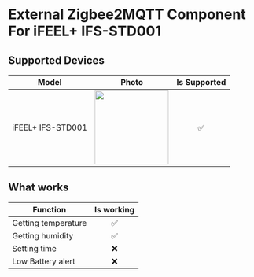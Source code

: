 # External Zigbee2MQTT Component For iFEEL+ IFS-STD001
## Supported Devices
| Model | Photo | Is Supported |
|-----------------|:-------------------------------:|:---------:|
|iFEEL+ IFS-STD001|<img src="https://cdn1.ozone.ru/s3/multimedia-9/wc1000/6267204177.jpg" width="150">|✅|
## What works
| Function | Is working |
|-------------------|:------:|
|Getting temperature|✅|
|Getting humidity|✅|
|Setting time|❌|
|Low Battery alert|❌|
